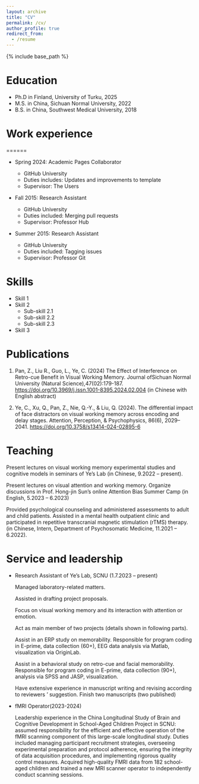 ```yaml
---
layout: archive
title: "CV"
permalink: /cv/
author_profile: true
redirect_from:
  - /resume
---
```


{% include base_path %}

Education
======
* Ph.D in Finland, University of Turku, 2025 
* M.S. in China, Sichuan Normal University, 2022
* B.S. in China, Southwest Medical University, 2018

# Work experience
======
* Spring 2024: Academic Pages Collaborator
  * GitHub University
  * Duties includes: Updates and improvements to template
  * Supervisor: The Users

* Fall 2015: Research Assistant
  * GitHub University
  * Duties included: Merging pull requests
  * Supervisor: Professor Hub

* Summer 2015: Research Assistant
  * GitHub University
  * Duties included: Tagging issues
  * Supervisor: Professor Git
  
Skills
======
* Skill 1
* Skill 2
  * Sub-skill 2.1
  * Sub-skill 2.2
  * Sub-skill 2.3
* Skill 3

Publications
======
1. Pan, Z., Liu R., Guo, L., Ye, C. (2024) The Effect of Interference on Retro-cue Benefit in Visual Working Memory. Journal ofSichuan Normal University (Natural Science),47(02):179-187. https://doi.org/10.3969/j.issn.1001-8395.2024.02.004 (in Chinese with English abstract)

2. Ye, C., Xu, Q., Pan, Z., Nie, Q.-Y., & Liu, Q. (2024). The differential impact of face distractors on visual working memory across encoding and delay stages. Attention, Perception, & Psychophysics, 86(6), 2029–2041. https://doi.org/10.3758/s13414-024-02895-6

  
Teaching
======
  Present lectures on visual working memory experimental studies and cognitive models in seminars of Ye’s Lab (in Chinese, 9.2022 – present).
  
  Present lectures on visual attention and working memory. Organize discussions in Prof. Hong-jin Sun’s online Attention Bias Summer Camp (in English, 5.2023 – 6.2023)
  
  Provided psychological counseling and administered assessments to adult and child patients. Assisted in a mental health outpatient clinic and participated in repetitive transcranial magnetic stimulation (rTMS) therapy. (in Chinese, Intern, Department of Psychosomatic Medicine, 11.2021 – 6.2022).
  
Service and leadership
======
* Research Assistant of Ye’s Lab, SCNU (1.7.2023 – present)

    Managed laboratory-related matters.
  
    Assisted in drafting project proposals.
  
    Focus on visual working memory and its interaction with attention or emotion.
  
    Act as main member of two projects (details shown in following parts).
  
    Assist in an ERP study on memorability. Responsible for program coding in E-prime, data collection (60+), EEG data analysis via Matlab, visualization via OriginLab.
  
    Assist in a behavioral study on retro-cue and facial memorability. Responsible for program coding in E-prime, data collection (90+), analysis via SPSS and JASP, visualization.
  
    Have extensive experience in manuscript writing and revising according to reviewers ’ suggestion. Finish two manuscripts (two published)


* fMRI Operator(2023-2024)
  
    Leadership experience in the China Longitudinal Study of Brain and Cognitive Development in School-Aged Children Project in SCNU: assumed responsibility for the efficient and effective operation of the fMRI scanning 
    component of this large-scale longitudinal study. Duties included managing participant recruitment strategies, overseeing experimental preparation and protocol adherence, ensuring the integrity of data acquisition 
    procedures, and implementing rigorous quality control measures. Acquired high-quality FMRI data from 182 school-aged children and trained a new MRI scanner operator to independently conduct scanning sessions.
